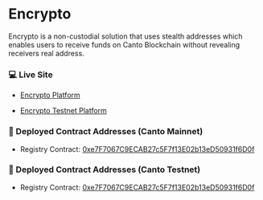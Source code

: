 # Encrypto
Encrypto is a non-custodial solution that uses stealth addresses which enables users to receive funds on Canto Blockchain without revealing receivers real address.

### 💻 Live Site
- [Encrypto Platform](https://encrypto-cb6dfb.spheron.app/)

- [Encrypto Testnet Platform](https://bafybeicjzf53qtdjukb3bzkg4rvifeli7qa2qboodcq3fcvyncpfwyy55m.ipfs.sphn.link/)

### 💪 Deployed Contract Addresses (Canto Mainnet)
- Registry Contract: [0xe7F7067C9ECAB27c5F7f13E02b13eD50931f6D0f](https://tuber.build/address/0xe7F7067C9ECAB27c5F7f13E02b13eD50931f6D0f)

### 💪 Deployed Contract Addresses (Canto Testnet)
- Registry Contract: [0xe7F7067C9ECAB27c5F7f13E02b13eD50931f6D0f](https://testnet.tuber.build/address/0xe7F7067C9ECAB27c5F7f13E02b13eD50931f6D0f)
